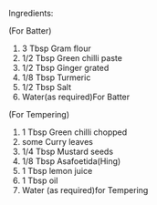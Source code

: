 Ingredients:

(For Batter)
1. 3 Tbsp Gram flour
2. 1/2 Tbsp Green chilli paste
3. 1/2 Tbsp Ginger grated
4. 1/8 Tbsp Turmeric
5. 1/2 Tbsp Salt
6. Water(as required)For Batter

(For Tempering)
1. 1 Tbsp Green chilli chopped
2. some Curry leaves
3. 1/4 Tbsp Mustard seeds
4. 1/8 Tbsp Asafoetida(Hing)
5. 1 Tbsp lemon juice
6. 1 Tbsp oil
7. Water (as required)for Tempering

